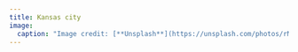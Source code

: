 ```yaml
---
title: Kansas city
image:
  caption: "Image credit: [**Unsplash**](https://unsplash.com/photos/rMaKy1DdcbI)"
---
```

